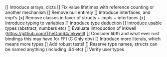 [] Introduce arrays, dicts
[] Fix value lifetimes with reference counting or another mechanism
[] Remove null entirely
[] Introduce interfaces, and impl's
[x] Remove classes in favor of structs + impls + interfaces
[x] Introduce typing to variables
[] Introduce type deduction
[] Introduce usable types (abstract, numbers etc)
[] Evaluate introduction of inkwell (https://github.com/TheDan64/inkwell)
[] Consider libffi and what ever rust bindings this may have for FFI (C Only obv)
[] Introduce more literals, which means more types
[] Add robust tests!
[] Reserve type names, structs can be named anything (including i64 etc)
[] Verify user types